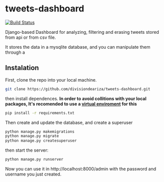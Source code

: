 # tweets-dashboard
[![Build Status](https://travis-ci.org/divisiondeariza/tweets-dashboard.svg?branch=master)](https://travis-ci.org/divisiondeariza/tweets-dashboard)

Django-based Dashboard for analyzing, filtering and erasing tweets stored from api or from csv file.

It stores the data in a mysqlite database, and you can manipulate them through a

## Instalation
First, clone the repo into your local machine.

```bash
git clone https://github.com/divisiondeariza/tweets-dashboard.git
```
then install dependences. **In order to avoid collitions with your local packages, It's recomended to use a [virtual enviroment](https://virtualenv.pypa.io/en/stable/userguide/) for this**

```bash
pip install -r requirements.txt
```

Then create and update the database, and create a superuser
```bash
python manage.py makemigrations
python manage.py migrate
python manage.py createsuperuser
```

then start the server:

```bash
python manage.py runserver
```
Now you can use it in http://localhost:8000/admin with the password and username you just created.
